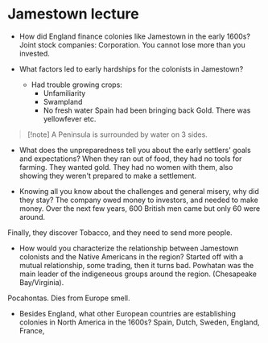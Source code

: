 # Jamestown lecture
- How did England finance colonies like Jamestown in the early 1600s?
Joint stock companies: Corporation. You cannot lose more than you invested.

- What factors led to early hardships for the colonists in Jamestown?
	- Had trouble growing crops:
		- Unfamiliarity
		- Swampland
		- No fresh water
Spain had been bringing back Gold. There was yellowfever etc.

> [!note] A Peninsula is surrounded by water on 3 sides.
- What does the unpreparedness tell you about the early settlers' goals and expectations?
When they ran out of food, they had no tools for farming. They wanted gold. They had no women with them, also showing they weren't prepared to make a settlement.

- Knowing all you know about the challenges and general misery, why did they stay?
The company owed money to investors, and needed to make money. Over the next few years, 600 British men came but only 60 were around.

Finally, they discover Tobacco, and they need to send more people.

- How would you characterize the relationship between Jamestown colonists and the Native Americans in the region?
Started off with a mutual relationship, some trading, then it turns bad. Powhatan was the main leader of the indigeneous groups around the region. (Chesapeake Bay/Virginia).

Pocahontas. Dies from Europe smell.

- Besides England, what other European countries are establishing colonies in North America in the 1600s?
Spain, Dutch, Sweden, England, France,